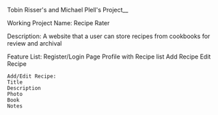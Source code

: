 Tobin Risser's and Michael Plell's Project__

Working Project Name: Recipe Rater

Description:
A website that a user can store recipes from cookbooks for review and archival

Feature List:
Register/Login Page
Profile with Recipe list
Add Recipe
Edit Recipe

	Add/Edit Recipe:
	Title
	Description
	Photo
	Book
	Notes

